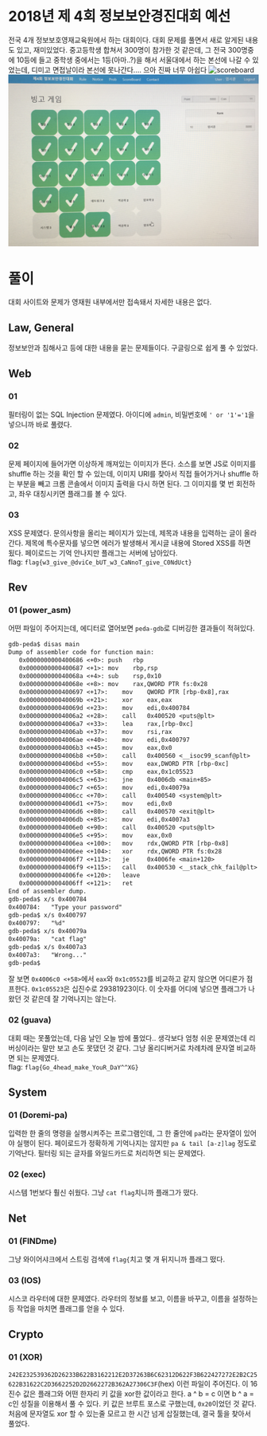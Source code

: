 # 2018년 제 4회 정보보안경진대회 예선
전국 4개 정보보호영재교육원에서 하는 대회이다. 대회 문제를 풀면서 새로 알게된 내용도 있고, 재미있었다. 중고등학생 합쳐서 300명이 참가한 것 같은데, 그 전국 300명중에 10등에 들고 중학생 중에서는 1등(아마..?)을 해서 서울대에서 하는 본선에 나갈 수 있었는데, 디미고 면접날이라 본선에 못나간다.... 으아 진짜 너무 아쉽다
![scoreboard](scoreboard.png)
![bingoboard](bingoboard.png)

# 풀이
대회 사이트와 문제가 영재원 내부에서만 접속돼서 자세한 내용은 없다.

## Law, General
정보보안과 침해사고 등에 대한 내용을 묻는 문제들이다.
구글링으로 쉽게 풀 수 있었다.

## Web
### 01
필터링이 없는 SQL Injection 문제였다.
아이디에 `admin`, 비밀번호에 `' or '1'='1`을 넣으니까 바로 풀렸다.
### 02
문제 페이지에 들어가면 이상하게 깨져있는 이미지가 뜬다.
소스를 보면 JS로 이미지를 shuffle 하는 것을 확인 할 수 있는데, 이미지 URI를 찾아서 직접 들어가거나 shuffle 하는 부분을 빼고 크롬 콘솔에서 이미지 출력을 다시 하면 된다. 그 이미지를 몇 번 회전하고, 좌우 대칭시키면 플래그를 볼 수 있다.
### 03
XSS 문제였다. 문의사항을 올리는 페이지가 있는데, 제목과 내용을 입력하는 글이 올라간다. 제목에 특수문자를 넣으면 에러가 발생해서 게시글 내용에 Stored XSS를 하면 됬다. 페이로드는 기억 안나지만 플래그는 서버에 남아있다.<br>
flag: `flag{w3_give_@dviCe_bUT_w3_CaNnoT_give_C0NdUct}`

## Rev
### 01 (power_asm)
어떤 파일이 주어지는데, 에디터로 열어보면 `peda-gdb`로 디버깅한 결과들이 적혀있다. 
```
gdb-peda$ disas main
Dump of assembler code for function main:
   0x0000000000400686 <+0>:	push   rbp
   0x0000000000400687 <+1>:	mov    rbp,rsp
   0x000000000040068a <+4>:	sub    rsp,0x10
   0x000000000040068e <+8>:	mov    rax,QWORD PTR fs:0x28
   0x0000000000400697 <+17>:	mov    QWORD PTR [rbp-0x8],rax
   0x000000000040069b <+21>:	xor    eax,eax
   0x000000000040069d <+23>:	mov    edi,0x400784
   0x00000000004006a2 <+28>:	call   0x400520 <puts@plt>
   0x00000000004006a7 <+33>:	lea    rax,[rbp-0xc]
   0x00000000004006ab <+37>:	mov    rsi,rax
   0x00000000004006ae <+40>:	mov    edi,0x400797
   0x00000000004006b3 <+45>:	mov    eax,0x0
   0x00000000004006b8 <+50>:	call   0x400560 <__isoc99_scanf@plt>
   0x00000000004006bd <+55>:	mov    eax,DWORD PTR [rbp-0xc]
   0x00000000004006c0 <+58>:	cmp    eax,0x1c05523
   0x00000000004006c5 <+63>:	jne    0x4006db <main+85>
   0x00000000004006c7 <+65>:	mov    edi,0x40079a
   0x00000000004006cc <+70>:	call   0x400540 <system@plt>
   0x00000000004006d1 <+75>:	mov    edi,0x0
   0x00000000004006d6 <+80>:	call   0x400570 <exit@plt>
   0x00000000004006db <+85>:	mov    edi,0x4007a3
   0x00000000004006e0 <+90>:	call   0x400520 <puts@plt>
   0x00000000004006e5 <+95>:	mov    eax,0x0
   0x00000000004006ea <+100>:	mov    rdx,QWORD PTR [rbp-0x8]
   0x00000000004006ee <+104>:	xor    rdx,QWORD PTR fs:0x28
   0x00000000004006f7 <+113>:	je     0x4006fe <main+120>
   0x00000000004006f9 <+115>:	call   0x400530 <__stack_chk_fail@plt>
   0x00000000004006fe <+120>:	leave  
   0x00000000004006ff <+121>:	ret    
End of assembler dump.
gdb-peda$ x/s 0x400784
0x400784:	"Type your password"
gdb-peda$ x/s 0x400797
0x400797:	"%d"
gdb-peda$ x/s 0x40079a
0x40079a:	"cat flag"
gdb-peda$ x/s 0x4007a3
0x4007a3:	"Wrong..."
gdb-peda$
```
잘 보면 `0x4006c0 <+58>`에서 `eax`와 `0x1c05523`를 비교하고 같지 않으면 어디론가 점프한다. `0x1c05523`은 십진수로 29381923이다.
이 숫자를 어디에 넣으면 플래그가 나왔던 것 같은데 잘 기억나지는 않는다.

### 02 (guava)
대회 때는 못풀었는데, 다음 날인 오늘 밤에 풀었다.. 생각보다 엄청 쉬운 문제였는데 리버싱이라는 말만 보고 손도 못댔던 것 같다. 그냥 올리디버거로 차례차례 문자열 비교하면 되는 문제였다.<br>
flag: `flag{Go_4head_make_YouR_DaY^^XG}`

## System
### 01 (Doremi-pa)
입력한 한 줄의 명령을 실행시켜주는 프로그램인데, 그 한 줄안에 `pa`라는 문자열이 있어야 실행이 된다.
페이로드가 정확하게 기억나지는 않지만 `pa & tail [a-z]lag` 정도로 기억난다. 필터링 되는 글자를 와일드카드로 처리하면 되는 문제였다.
### 02 (exec)
시스템 1번보다 훨신 쉬웠다. 그냥 `cat flag`치니까 플래그가 떴다.

## Net
### 01 (FINDme)
그냥 와이어샤크에서 스트링 검색에 `flag{`치고 몇 개 뒤지니까 플래그 떴다.
### 03 (IOS)
시스코 라우터에 대한 문제였다. 라우터의 정보를 보고, 이름을 바꾸고, 이름을 설정하는 등 작업을 마치면 플래그를 얻을 수 있다.

## Crypto
### 01 (XOR)
`242E232539362D26233B622B3162212E2D37263B6C62312D622F3B622427272E2B2C25622B31622C2D3662252D2D2662272B362A27306C3F`(hex) 이런 파일이 주어진다.
이 16진수 값은 플래그와 어떤 한자리 키 값을 xor한 값이라고 한다. a ^ b = c 이면 b ^ a = c인 성질을 이용해서 풀 수 있다. 키 값은 브루트 포스로 구했는데, `0x20`이었던 것 같다. 처음에 문자열도 xor 할 수 있는줄 모르고 한 시간 넘게 삽질했는데, 결국 툴을 찾아서 풀었다.
